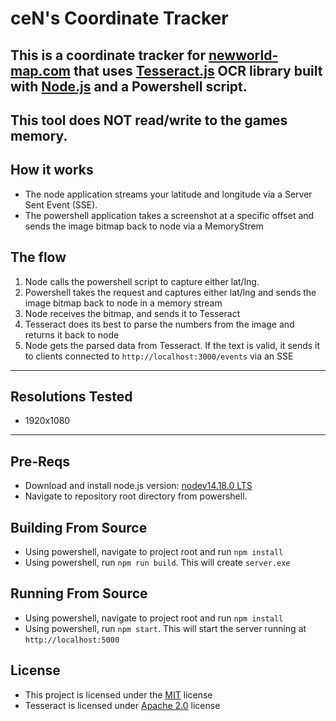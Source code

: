 # ceN's Coordinate Tracker

## This is a coordinate tracker for [newworld-map.com](https://www.newworld-map.com/) that uses [Tesseract.js](https://tesseract.projectnaptha.com/) OCR library built with [Node.js](https://nodejs.org) and a Powershell script.

## **This tool does NOT read/write to the games memory.**

## How it works

-   The node application streams your latitude and longitude via a Server Sent Event (SSE).
-   The powershell application takes a screenshot at a specific offset and sends the image bitmap back to node via a MemoryStrem

## The flow

1. Node calls the powershell script to capture either lat/lng.
2. Powershell takes the request and captures either lat/lng and sends the image bitmap back to node in a memory stream
3. Node receives the bitmap, and sends it to Tesseract
4. Tesseract does its best to parse the numbers from the image and returns it back to node
5. Node gets the parsed data from Tesseract. If the text is valid, it sends it to clients connected to `http://localhost:3000/events` via an SSE

---

## Resolutions Tested

-   1920x1080

---

## Pre-Reqs

-   Download and install node.js version: [nodev14.18.0 LTS](https://nodejs.org/dist/v14.18.0/node-v14.18.0-x64.msi)
-   Navigate to repository root directory from powershell.

## Building From Source

-   Using powershell, navigate to project root and run `npm install`
-   Using powershell, run `npm run build`. This will create `server.exe`

## Running From Source

-   Using powershell, navigate to project root and run `npm install`
-   Using powershell, run `npm start`. This will start the server running at `http://localhost:5000`

## License

-   This project is licensed under the [MIT](./LICENSE.txt) license
-   Tesseract is licensed under [Apache 2.0](https://www.apache.org/licenses/LICENSE-2.0) license
